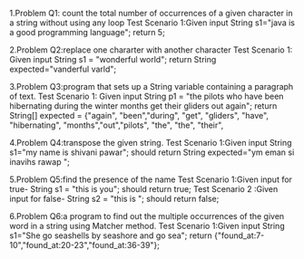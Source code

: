 1.Problem Q1: count the total number of occurrences of a given character in a string without using any loop
Test Scenario 1:Given input String s1="java is a good programming language"; return 5;

2.Problem Q2:replace one chararter with another character
Test Scenario 1:
 Given input String s1 = "wonderful world";  return String expected="vanderful varld";

3.Problem Q3:program that sets up a String variable containing a paragraph of text.
Test Scenario 1: 
Given input  String p1 = "the pilots who have been hibernating during the winter months get their gliders out again";
 return  String[] expected = {"again", "been","during", "get", "gliders", "have", "hibernating", "months","out","pilots", "the", "the", "their",

4.Problem Q4:transpose the given string.
Test Scenario 1:Given input  String s1="my name is shivani pawar";  should return  String expected="ym eman si inavihs rawap ";

5.Problem Q5:find the presence of the name
Test Scenario 1:Given input for true-  String s1 = "this is you"; should return true;
             Test Scenario 2  :Given input for false- String s2 = "this is "; should return false;

6.Problem Q6:a program to find out the multiple occurrences of the given word in a string using Matcher method.
Test Scenario 1:Given input   String s1="She go seashells by seashore and go sea"; return {"found_at:7-10","found_at:20-23","found_at:36-39"};

